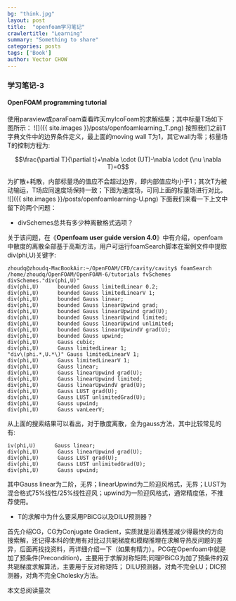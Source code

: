 ```yaml
---
bg: "think.jpg"
layout: post
title:  "openfoam学习笔记"
crawlertitle: "Learning"
summary: "Something to share"
categories: posts
tags: ['Book']
author: Vector CHOW
---
```

<script type="text/x-mathjax-config">
    MathJax.Hub.Config({
      tex2jax: {
        skipTags: ['script', 'noscript', 'style', 'textarea', 'pre'],
        inlineMath: [['$','$']]
      }
    });
  </script>
  <script src="https://cdn.mathjax.org/mathjax/latest/MathJax.js?config=TeX-AMS-MML_HTMLorMML" type="text/javascript"></script>
  
### 学习笔记-3
#### OpenFOAM programming tutorial
使用paraview或paraFoam查看昨天myIcoFoam的求解结果；其中标量T场如下图所示：
![]({{ site.images }}/posts/openfoamlearning_T.png) 
按照我们之前T字典文件中的边界条件定义，最上面的moving wall T为1，其它wall为零；标量场T的控制方程为:

$$\frac{\partial T}{\partial t}+\nabla \cdot (UT)-\nabla \cdot (\nu \nabla T)=0$$ 

为扩散+耗散，内部标量场的值应不会超过边界，即内部值应均小于1；其次T为被动输运，T场应同速度场保持一致；下图为速度场，可同上面的标量场进行对比。
![]({{ site.images }}/posts/openfoamlearning-U.png) 
下面我们来看一下上文中留下的两个问题：

+ divSchemes总共有多少种离散格式选项？

关于该问题，在《**Openfoam user guide version 4.0**》中有介绍，openfoam中散度的离散全部基于高斯方法，用户可运行foamSearch脚本在案例文件中提取div(phi,U)关键字:

```
zhoudq@zhoudq-MacBookAir:~/OpenFOAM/CFD/cavity/cavity$ foamSearch /home/zhoudq/OpenFOAM/OpenFOAM-6/tutorials fvSchemes  divSchemes."div(phi,U)"
div(phi,U)      bounded Gauss limitedLinear 0.2;
div(phi,U)      bounded Gauss limitedLinearV 1;
div(phi,U)      bounded Gauss linear;
div(phi,U)      bounded Gauss linearUpwind grad;
div(phi,U)      bounded Gauss linearUpwind grad(U);
div(phi,U)      bounded Gauss linearUpwind limited;
div(phi,U)      bounded Gauss linearUpwind unlimited;
div(phi,U)      bounded Gauss linearUpwindV grad(U);
div(phi,U)      bounded Gauss upwind;
div(phi,U)      Gauss cubic;
div(phi,U)      Gauss limitedLinear 1;
"div\(phi.*,U.*\)" Gauss limitedLinearV 1;
div(phi,U)      Gauss limitedLinearV 1;
div(phi,U)      Gauss linear;
div(phi,U)      Gauss linearUpwind grad(U);
div(phi,U)      Gauss linearUpwind limited;
div(phi,U)      Gauss linearUpwindV grad(U);
div(phi,U)      Gauss LUST grad(U);
div(phi,U)      Gauss LUST unlimitedGrad(U);
div(phi,U)      Gauss upwind;
div(phi,U)      Gauss vanLeerV;

```

从上面的搜索结果可以看出，对于散度离散，全为gauss方法，其中比较常见的有:

```
iv(phi,U)      Gauss linear;
div(phi,U)      Gauss linearUpwind grad(U);
div(phi,U)      Gauss LUST grad(U);
div(phi,U)      Gauss LUST unlimitedGrad(U);
div(phi,U)      Gauss upwind;
```
其中Gauss linear为二阶，无界；linearUpwind为二阶迎风格式，无界；LUST为混合格式75%线性/25%线性迎风；upwind为一阶迎风格式，通常精度低，不推荐使用。

+ T的求解中为什么要采用PBiCG以及DILU预测器？

首先介绍CG，CG为Conjugate Gradient，实质就是沿着残差减少得最快的方向搜索解，还记得本科的使用有对比过共轭梯度和模糊推理在求解导热反问题的差异，后面再找找资料，再详细介绍一下（如果有精力）。PCG在Openfoam中就是加了预条件(Precondition)，主要用于求解对称矩阵;同理PBiCG为加了预条件的双共轭梯度求解算法，主要用于反对称矩阵；
DILU预测器，对角不完全LU；DIC预测器，对角不完全Cholesky方法。


 <span id="busuanzi_container_page_pv">
  本文总阅读量<span id="busuanzi_value_page_pv"></span>次
</span>

